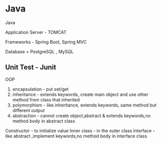 # Java
Java


Application Server - TOMCAT

Frameworks - Spring Boot, Spring MVC

Database = PostgreSQL , MySQL

Unit Test - Junit
------------------------------------------------------------------------------------------------------------------------------------------------------------------------

OOP
1. encapsulation - put set/get
2. inheritance - extends keywords, create main object and use other method from class that inherited
3. polymorphism - like inheritance, extends keywords, same method but different output 
4. abstraction - cannot create object,abstract & extends keywords,no method body in abstract class

Constructor - to initialize value
Inner class - in the outer class
interface - like abstract ,implement keywords,no method body in interface class
